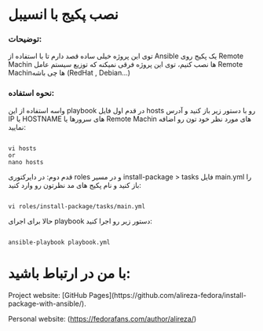 <div dir=”rtl”>

# نصب پکیج با انسیبل

</div>
<div dir=”rtl”>

### توضیحات:
توی این پروژه خیلی ساده قصد دارم تا با استفاده از Ansible یک پکیج روی Remote Machin ها نصب کنیم، توی این پروژه فرقی نمیکنه که توزیع سیستم عامل Remote Machinها چی باشه (RedHat , Debian...)
</div>
<div dir=”rtl”>

### نحوه استفاده:
واسه استفاده از این playbook در قدم اول فایل hosts رو با دستور زیر باز کنید و آدرس IP یا HOSTNAME های سرورها یا Remote Machin های مورد نظر خود تون رو اضافه نمایید:
```

vi hosts
or
nano hosts
```

قدم دوم:
در دایرکتوری roles و در مسیر install-package > tasks فایل main.yml را باز کنید و نام پکیج های مد نظرتون رو وارد کنید:
```

vi roles/install-package/tasks/main.yml
```
حالا برای اجرای playbook دستور زیر رو اجرا کنید:
```

ansible-playbook playbook.yml
```
</div>
<div dir=”rtl”>

# با من در ارتباط باشید:


</div>
Project website: [GitHub Pages](https://github.com/alireza-fedora/install-package-with-ansible/). 

Personal website: (https://fedorafans.com/author/alireza/)
